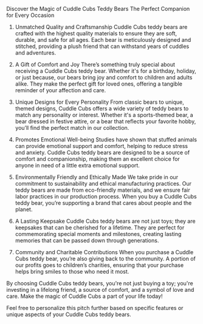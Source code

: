 Discover the Magic of Cuddle Cubs Teddy Bears
The Perfect Companion for Every Occasion
1. Unmatched Quality and Craftsmanship
Cuddle Cubs teddy bears are crafted with the highest quality materials to ensure they are soft, durable, and safe for all ages. Each bear is meticulously designed and stitched, providing a plush friend that can withstand years of cuddles and adventures.

2. A Gift of Comfort and Joy
There’s something truly special about receiving a Cuddle Cubs teddy bear. Whether it's for a birthday, holiday, or just because, our bears bring joy and comfort to children and adults alike. They make the perfect gift for loved ones, offering a tangible reminder of your affection and care.

3. Unique Designs for Every Personality
From classic bears to unique, themed designs, Cuddle Cubs offers a wide variety of teddy bears to match any personality or interest. Whether it's a sports-themed bear, a bear dressed in festive attire, or a bear that reflects your favorite hobby, you’ll find the perfect match in our collection.

4. Promotes Emotional Well-being
Studies have shown that stuffed animals can provide emotional support and comfort, helping to reduce stress and anxiety. Cuddle Cubs teddy bears are designed to be a source of comfort and companionship, making them an excellent choice for anyone in need of a little extra emotional support.

5. Environmentally Friendly and Ethically Made
We take pride in our commitment to sustainability and ethical manufacturing practices. Our teddy bears are made from eco-friendly materials, and we ensure fair labor practices in our production process. When you buy a Cuddle Cubs teddy bear, you’re supporting a brand that cares about people and the planet.

6. A Lasting Keepsake
Cuddle Cubs teddy bears are not just toys; they are keepsakes that can be cherished for a lifetime. They are perfect for commemorating special moments and milestones, creating lasting memories that can be passed down through generations.

7. Community and Charitable Contributions
When you purchase a Cuddle Cubs teddy bear, you’re also giving back to the community. A portion of our profits goes to children’s charities, ensuring that your purchase helps bring smiles to those who need it most.

By choosing Cuddle Cubs teddy bears, you're not just buying a toy; you're investing in a lifelong friend, a source of comfort, and a symbol of love and care. Make the magic of Cuddle Cubs a part of your life today!

Feel free to personalize this pitch further based on specific features or unique aspects of your Cuddle Cubs teddy bears.






